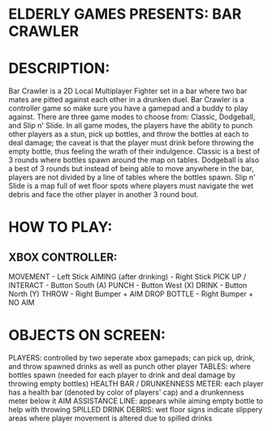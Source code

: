 # ELDERLY GAMES PRESENTS: BAR CRAWLER

# DESCRIPTION:
Bar Crawler is a 2D Local Multiplayer Fighter set in a bar where two bar mates are pitted against each other in a drunken duel. Bar Crawler is a controller game so make sure you have a gamepad and a buddy to play against. There are three game modes to choose from: Classic, Dodgeball, and Slip n' Slide. In all game modes, the players have the ability to punch other players as a stun, pick up bottles, and throw the bottles at each to deal damage; the caveat is that the player must drink before throwing the empty bottle, thus feeling the wrath of their indulgence. Classic is a best of 3 rounds where bottles spawn around the map on tables. Dodgeball is also a best of 3 rounds but instead of being able to move anywhere in the bar, players are not divided by a line of tables where the bottles spawn. Slip n' Slide is a map full of wet floor spots where players must navigate the wet debris and face the other player in another 3 round bout.

# HOW TO PLAY:
## XBOX CONTROLLER:
MOVEMENT - Left Stick
AIMING (after drinking) - Right Stick
PICK UP / INTERACT - Button South (A)
PUNCH - Button West (X)
DRINK - Button North (Y)
THROW - Right Bumper + AIM
DROP BOTTLE - Right Bumper + NO AIM
  
# OBJECTS ON SCREEN:
PLAYERS: controlled by two seperate xbox gamepads; can pick up, drink, and throw spawned drinks as well as punch other player
TABLES: where bottles spawn (needed for each player to drink and deal damage by throwing empty bottles)
HEALTH BAR / DRUNKENNESS METER: each player has a health bar (denoted by color of players' cap) and a drunkenness meter below it
AIM ASSISTANCE LINE: appears while aiming empty bottle to help with throwing
SPILLED DRINK DEBRIS: wet floor signs indicate slippery areas where player movement is altered due to spilled drinks

